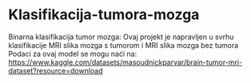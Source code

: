 # Klasifikacija-tumora-mozga
Binarna klasifikacija tumor mozga:
Ovaj projekt je napravljen u svrhu klasifikacije MRI slika mozga s tumorom i MRI slika mozga bez tumora
Podaci za ovaj model se mogu naći na: https://www.kaggle.com/datasets/masoudnickparvar/brain-tumor-mri-dataset?resource=download
